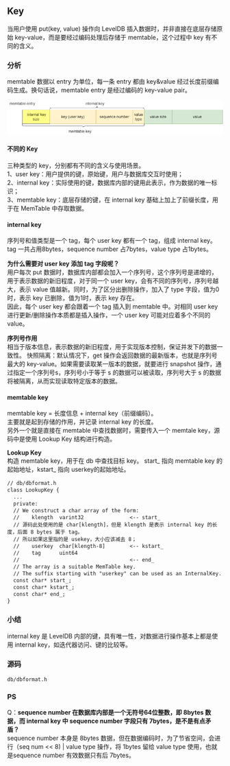 ## Key

当用户使用 put(key, value) 操作向 LevelDB 插入数据时，并非直接在底层存储原始 key-value，而是要经过编码处理后存储于 memtable，这个过程中 key 有不同的含义。

### 分析
memtable 数据以 entry 为单位，每一条 entry 都由 key&value 经过长度前缀编码生成。换句话说，memtable entry 是经过编码的 key-value pair。   

![memtable entry](../img/memEntry.png "memtable entry")
#### 不同的 Key
三种类型的 key，分别都有不同的含义与使用场景。   
1、user key：用户提供的键，原始键，用户与数据库交互时使用；   
2、internal key：实际使用的键，数据库内部的键用此表示，作为数据的唯一标识；    
3、memtable key：底层存储的键，在 internal key 基础上加上了前缀长度，用于在 MemTable 中存取数据。

#### internal key    
序列号和值类型是一个 tag，每个 user key 都有一个 tag，组成 internal key。tag 一共占用8bytes，sequence number 占7bytes，value type 占1bytes。

**为什么需要对 user key 添加 tag 字段呢？**     
用户每次 put 数据时，数据库内部都会加入一个序列号，这个序列号是递增的，用于表示数据的新旧程度，对于同一个 user key，会有不同的序列号，序列号越大，表示 value 值越新。同时，为了区分出删除操作，加入了 type 字段，值为0时，表示 key 已删除，值为1时，表示 key 存在。   
因此，每个 user key 都会跟着一个 tag 插入到 memtable 中。对相同 user key 进行更新/删除操作本质都是插入操作，一个 user key 可能对应着多个不同的 value。   

**序列号作用**   
相当于版本信息，表示数据的新旧程度，用于实现版本控制，保证并发下的数据一致性。
快照隔离：默认情况下，get 操作会返回数据的最新版本，也就是序列号最大的 key-value。如果需要读取某一版本的数据，就要进行 snapshot 操作，通过指定一个序列号s，序列号小于等于 s 的数据可以被读取，序列号大于 s 的数据将被隔离，从而实现读取特定版本的数据。

#### memtable key
memtable key = 长度信息 + internal key（前缀编码）。     
主要就是起到存储的作用，并记录 internal key 的长度。    
另外一个就是直接在 memtable 中查找数据时，需要传入一个 memtale key，源码中是使用 Lookup Key 结构进行构造。

**Lookup Key**    
构造 memtable key，用于在 db 中查找目标 key。
start_ 指向 memtable key 的起始地址，kstart_ 指向 userkey的起始地址。
```
// db/dbformat.h
class LookupKey {
  ...
  private:
  // We construct a char array of the form:
  //    klength  varint32               <-- start_
  // 源码此处使用的是 char[klength]，但是 klength 是表示 internal key 的长度，后面 8 bytes 属于 tag。
  // 所以如果这里指的是 usekey，大小应该减去 8；  
  //    userkey  char[klength-8]        <-- kstart_
  //    tag      uint64
  //                                    <-- end_
  // The array is a suitable MemTable key.
  // The suffix starting with "userkey" can be used as an InternalKey.
  const char* start_;
  const char* kstart_;
  const char* end_;
}
```

### 小结
internal key 是 LevelDB 内部的键，具有唯一性，对数据进行操作基本上都是使用 internal key，如迭代器访问、键的比较等。

### 源码
```
db/dbformat.h
```

### PS
Q：**sequence number 在数据库内部是一个无符号64位整数，即 8bytes 数据，而 internal key 中 sequence number 字段只有 7bytes，是不是有点矛盾？**   
sequence number 本身是 8bytes 数据，但在数据编码时，为了节省空间，会进行（seq num << 8) | value type 操作，将 1bytes 留给 value type 使用，也就是sequence number 有效数据只有后 7bytes。